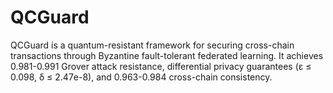 # QCGuard
QCGuard is a quantum-resistant framework for securing cross-chain transactions through Byzantine fault-tolerant federated learning. It achieves 0.981-0.991 Grover attack resistance, differential privacy guarantees (ε ≤ 0.098, δ ≤ 2.47e-8), and 0.963-0.984 cross-chain consistency.
